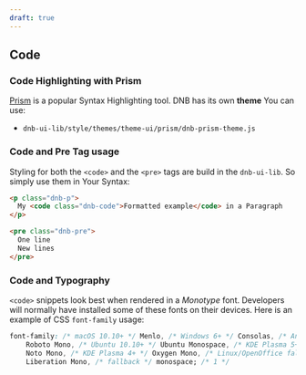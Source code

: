 ```yaml
---
draft: true
---
```


## Code

### Code Highlighting with Prism

[Prism](https://prismjs.com) is a popular Syntax Highlighting tool. DNB has its own **theme** You can use:

- `dnb-ui-lib/style/themes/theme-ui/prism/dnb-prism-theme.js`

### Code and Pre Tag usage

Styling for both the `<code>` and the `<pre>` tags are build in the `dnb-ui-lib`.
So simply use them in Your Syntax:

```html
<p class="dnb-p">
  My <code class="dnb-code">Formatted example</code> in a Paragraph
</p>

<pre class="dnb-pre">
  One line
  New lines
</pre>
```

### Code and Typography

`<code>` snippets look best when rendered in a _Monotype_ font. Developers will normally have installed some of these fonts on their devices. Here is an example of CSS `font-family` usage:

```css
font-family: /* macOS 10.10+ */ Menlo, /* Windows 6+ */ Consolas, /* Android 4+ */
    Roboto Mono, /* Ubuntu 10.10+ */ Ubuntu Monospace, /* KDE Plasma 5+ */
    Noto Mono, /* KDE Plasma 4+ */ Oxygen Mono, /* Linux/OpenOffice fallback */
    Liberation Mono, /* fallback */ monospace; /* 1 */
```
